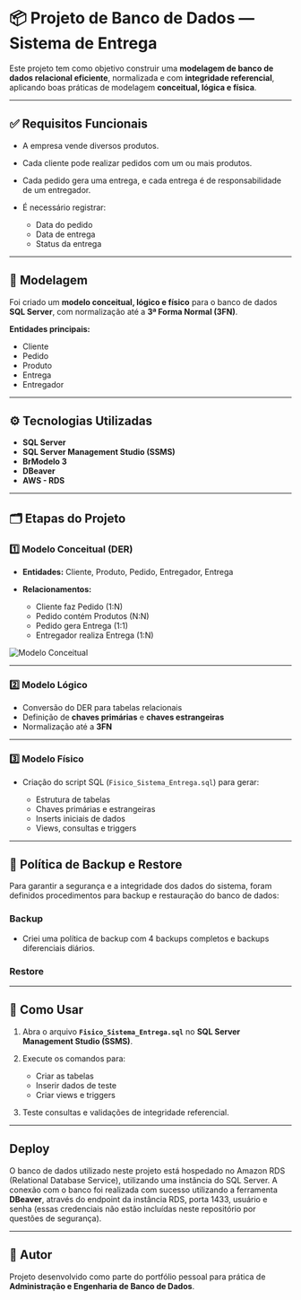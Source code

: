 # 📦 Projeto de Banco de Dados — Sistema de Entrega

Este projeto tem como objetivo construir uma **modelagem de banco de dados relacional eficiente**, normalizada e com **integridade referencial**, aplicando boas práticas de modelagem **conceitual, lógica e física**.

---

## ✅ Requisitos Funcionais

* A empresa vende diversos produtos.
* Cada cliente pode realizar pedidos com um ou mais produtos.
* Cada pedido gera uma entrega, e cada entrega é de responsabilidade de um entregador.
* É necessário registrar:

  * Data do pedido
  * Data de entrega
  * Status da entrega

---

## 📌 Modelagem

Foi criado um **modelo conceitual, lógico e físico** para o banco de dados **SQL Server**, com normalização até a **3ª Forma Normal (3FN)**.

**Entidades principais:**

* Cliente
* Pedido
* Produto
* Entrega
* Entregador

---

## ⚙️ Tecnologias Utilizadas

* **SQL Server**
* **SQL Server Management Studio (SSMS)**
* **BrModelo 3**
* **DBeaver**
* **AWS - RDS**

---

## 🗂️ Etapas do Projeto

### 1️⃣ Modelo Conceitual (DER)

* **Entidades:** Cliente, Produto, Pedido, Entregador, Entrega
* **Relacionamentos:**

  * Cliente faz Pedido (1\:N)
  * Pedido contém Produtos (N\:N)
  * Pedido gera Entrega (1:1)
  * Entregador realiza Entrega (1\:N)

![Modelo Conceitual](https://github.com/user-attachments/assets/59b6072c-0e00-4745-957d-3609c9122951)

---

### 2️⃣ Modelo Lógico

* Conversão do DER para tabelas relacionais
* Definição de **chaves primárias** e **chaves estrangeiras**
* Normalização até a **3FN**

---

### 3️⃣ Modelo Físico

* Criação do script SQL (`Fisico_Sistema_Entrega.sql`) para gerar:

  * Estrutura de tabelas
  * Chaves primárias e estrangeiras
  * Inserts iniciais de dados
  * Views, consultas e triggers

---

## 💾 Política de Backup e Restore

Para garantir a segurança e a integridade dos dados do sistema, foram definidos procedimentos para backup e restauração do banco de dados:

### Backup
*  Criei uma política de backup com 4 backups completos e backups diferenciais diários.

### Restore
---

## 🚀 Como Usar

1. Abra o arquivo **`Fisico_Sistema_Entrega.sql`** no **SQL Server Management Studio (SSMS)**.
2. Execute os comandos para:

   * Criar as tabelas
   * Inserir dados de teste
   * Criar views e triggers
3. Teste consultas e validações de integridade referencial.

---
## Deploy

O banco de dados utilizado neste projeto está hospedado no Amazon RDS (Relational Database Service), utilizando uma instância do SQL Server.
A conexão com o banco foi realizada com sucesso utilizando a ferramenta **DBeaver**, através do endpoint da instância RDS, porta 1433, usuário e senha (essas credenciais não estão incluídas neste repositório por questões de segurança).
 
---
## 📎 Autor

Projeto desenvolvido como parte do portfólio pessoal para prática de **Administração e Engenharia de Banco de Dados**.

